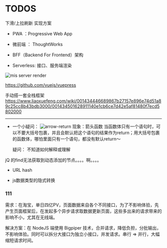 # TODOS

下滑/上拉刷新 实现方案



* PWA ：Progressive Web App

* 微前端 ： ThoughtWorks

* BFF（Backend For Frontend）架构

* Serverless: 接口、服务端渲染


![mis server render](../img/todos/micro_fe.png)


https://github.com/vuejs/vuepress


手动搭一套全栈框架
https://www.liaoxuefeng.com/wiki/001434446689867b27157e896e74d51a89c25cc8b43bdb3000/001434501628911140e1cb6ce7d42e5af81480f7ecd5802000


---

* 一个小疑问：
![arrow-return](../img/todos/arrow-return.jpeg)
  现象：箭头函数 当函数体只有一个语句时，可以不要大括号包裹，并且会默认把这个语句的结果作为return；用大括号包裹的函数体，哪怕里面只有一个语句，都没有默认return～

  疑问： 不知道如何解释或理解


jQ 的find无法获取到动态添加的节点。。。。啊。。。。



* URL hash 

* js数据类型的隐式转换


### 111
需求：在淘宝，单日四亿PV，页面数据来自各个不同接口，为了不影响体验，先产生页面框架后，在发起多个异步请求取数据更新页面，这些多出来的请求带来的影响不小，尤其在无线端。

解决方案：在 NodeJS 端使用 Bigpiper 技术，合并请求，降低负担，分批输出，不影响体验。同时可以拆分大接口为独立小接口，并发请求。串行 => 并行，大幅缩短请求时间。
